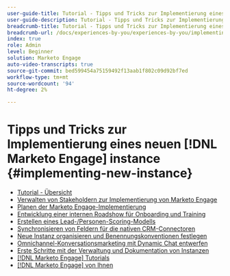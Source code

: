 ```yaml
---
user-guide-title: Tutorial - Tipps und Tricks zur Implementierung eines neuen [!DNL Marketo Engage] instance
user-guide-description: Tutorial - Tipps und Tricks zur Implementierung eines neuen [!DNL Marketo Engage] instance
breadcrumb-title: Tutorial - Tipps und Tricks zur Implementierung eines neuen [!DNL Marketo Engage] instance
breadcrumb-url: /docs/experiences-by-you/experiences-by-you/implementing-new-instance/overview
index: true
role: Admin
level: Beginner
solution: Marketo Engage
auto-video-transcripts: true
source-git-commit: bed599454a75159492f13aab1f802c09d92bf7ed
workflow-type: tm+mt
source-wordcount: '94'
ht-degree: 2%

---
```



# Tipps und Tricks zur Implementierung eines neuen [!DNL Marketo Engage] instance {#implementing-new-instance}

+ [Tutorial - Übersicht](./overview.md)
+ [Verwalten von Stakeholdern zur Implementierung von Marketo Engage](./managing-stakeholder-communications.md)
+ [Planen der Marketo Engage-Implementierung](./planning-for-new-implementation.md)
+ [Entwicklung einer internen Roadshow für Onboarding und Training](./internal-training-roadshow.md)
+ [Erstellen eines Lead-/Personen-Scoring-Modells](./building-person-scoring-model.md)
+ [Synchronisieren von Feldern für die nativen CRM-Connectoren](./syncing-fields-for-crm-integration.md)
+ [Neue Instanz organisieren und Benennungskonventionen festlegen](./organizing-new-instance.md)
+ [Omnichannel-Konversationsmarketing mit Dynamic Chat entwerfen](./designing-omnichannel-conversational-marketing.md)
+ [Erste Schritte mit der Verwaltung und Dokumentation von Instanzen](./documenting-your-instance.md)
+ [[!DNL Marketo Engage] Tutorials](https://experienceleague.adobe.com/docs/marketo-learn/tutorials/overview.html?lang=de)
+ [[!DNL Marketo Engage] von Ihnen](https://experienceleague.adobe.com/en/docs/experiences-by-you/experiences-by-you/marketo-engage/overview)
